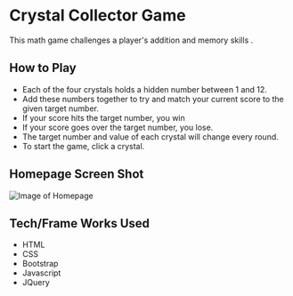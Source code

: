 # Crystal Collector Game
This math game challenges a player's addition and memory skills .

## How to Play
* Each of the four crystals holds a hidden number between 1 and 12.
* Add these numbers together to try and match your current score to the given target number.
* If your score hits the target number, you win
* If your score goes over the target number, you lose.
* The target number and value of each crystal will change every round.
* To start the game, click a crystal. 

## Homepage Screen Shot 
![Image of Homepage](https://raw.github.com/mshuster4/Crystal-Collector-/assets/images/cystal_collector_home.png)

## Tech/Frame Works Used

* HTML
* CSS
* Bootstrap
* Javascript
* JQuery

